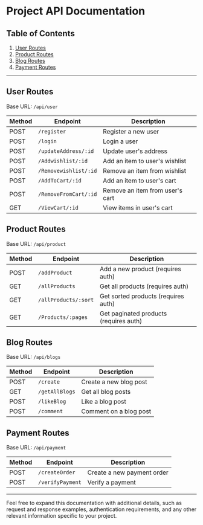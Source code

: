 # Project API Documentation

## Table of Contents

1. [User Routes](#user-routes)
2. [Product Routes](#product-routes)
3. [Blog Routes](#blog-routes)
4. [Payment Routes](#payment-routes)

---

## User Routes

Base URL: `/api/user`

| Method | Endpoint                  | Description                       |
|--------|---------------------------|-----------------------------------|
| POST   | `/register`               | Register a new user               |
| POST   | `/login`                  | Login a user                      |
| POST   | `/updateAddress/:id`      | Update user's address             |
| POST   | `/Addwishlist/:id`        | Add an item to user's wishlist    |
| POST   | `/Removewishlist/:id`     | Remove an item from wishlist      |
| POST   | `/AddToCart/:id`          | Add an item to user's cart        |
| POST   | `/RemoveFromCart/:id`     | Remove an item from user's cart   |
| GET    | `/ViewCart/:id`           | View items in user's cart         |

## Product Routes

Base URL: `/api/product`

| Method | Endpoint                  | Description                       |
|--------|---------------------------|-----------------------------------|
| POST   | `/addProduct`             | Add a new product (requires auth) |
| GET    | `/allProducts`            | Get all products (requires auth)  |
| GET    | `/allProducts/:sort`      | Get sorted products (requires auth) |
| GET    | `/Products/:pages`        | Get paginated products (requires auth) |

## Blog Routes

Base URL: `/api/blogs`

| Method | Endpoint                  | Description                       |
|--------|---------------------------|-----------------------------------|
| POST   | `/create`                 | Create a new blog post            |
| GET    | `/getAllBlogs`            | Get all blog posts                |
| POST   | `/likeBlog`               | Like a blog post                  |
| POST   | `/comment`                | Comment on a blog post            |

## Payment Routes

Base URL: `/api/payment`

| Method | Endpoint                  | Description                       |
|--------|---------------------------|-----------------------------------|
| POST   | `/createOrder`            | Create a new payment order        |
| POST   | `/verifyPayment`          | Verify a payment                  |

---

Feel free to expand this documentation with additional details, such as request and response examples, authentication requirements, and any other relevant information specific to your project.
